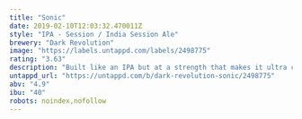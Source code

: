```yaml
---
title: "Sonic"
date: 2019-02-10T12:03:32.470011Z
style: "IPA - Session / India Session Ale"
brewery: "Dark Revolution"
image: "https://labels.untappd.com/labels/2498775"
rating: "3.63"
description: "Built like an IPA but at a strength that makes it ultra crushable, Sonic is the full flavoured, hop forward pale ale that you can drink all day. Immense citrus hop aroma paired with a crisp, dry and balanced bitter finish."
untappd_url: "https://untappd.com/b/dark-revolution-sonic/2498775"
abv: "4.9"
ibu: "40"
robots: noindex,nofollow
---
```


